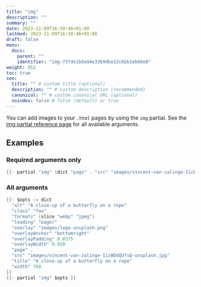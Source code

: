 ```yaml
---
title: "img"
description: ""
summary: ""
date: 2023-11-09T16:50:46+01:00
lastmod: 2023-11-09T16:50:46+01:00
draft: false
menu:
  docs:
    parent: ""
    identifier: "img-73fde1b0a94e33b9dbe13c6bb1eb86e8"
weight: 852
toc: true
seo:
  title: "" # custom title (optional)
  description: "" # custom description (recommended)
  canonical: "" # custom canonical URL (optional)
  noindex: false # false (default) or true
---
```


You can add images to your `.html` pages by using the `img` partial. See the [img partial reference page](/docs/reference/partials/img/) for all available arguments.

## Examples

### Required arguments only

```go
{{- partial "img" (dict "page" . "src" "images/vincent-van-zalinge-IicWDdQUfsQ-unsplash.jpg") }}
```

### All arguments

```go
{{- $opts := dict
  "alt" "A close-up of a butterfly on a rope"
  "class" "foo"
  "formats" (slice "webp" "jpeg")
  "loading" "eager"
  "overlay" "images/logo-unsplash.png"
  "overlayAnchor" "bottomright"
  "overlayPadding" 0.0375
  "overlayWidth" 0.050
  "page" .
  "src" "images/vincent-van-zalinge-IicWDdQUfsQ-unsplash.jpg"
  "title" "A close-up of a butterfly on a rope"
  "width" 768
}}
{{- partial "img" $opts }}
```

